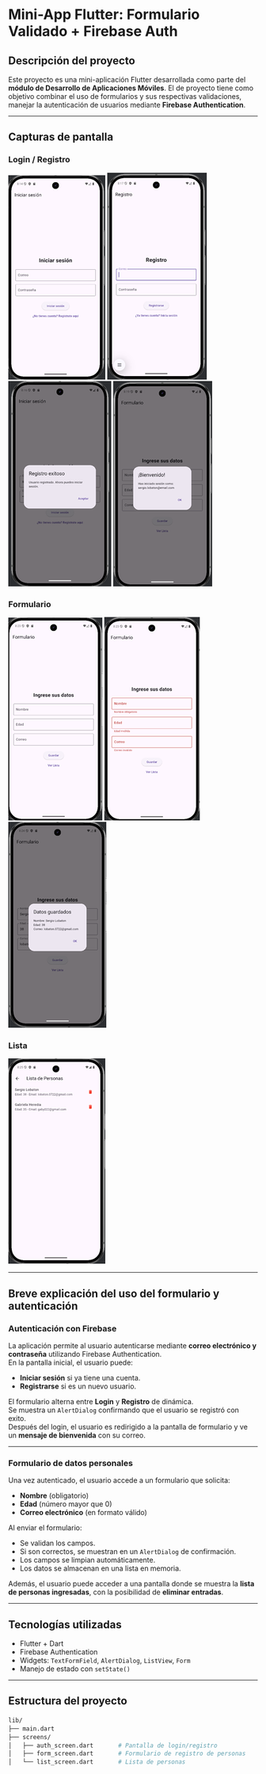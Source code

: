 # Mini-App Flutter: Formulario Validado + Firebase Auth

## Descripción del proyecto

Este proyecto es una mini-aplicación Flutter desarrollada como parte del **módulo de Desarrollo de Aplicaciones Móviles**.
El de proyecto tiene como objetivo combinar el uso de formularios y sus respectivas validaciones, manejar la autenticación de usuarios mediante **Firebase Authentication**.

---

## Capturas de pantalla

### Login / Registro
![login](assets/screenshots/login.png)
![registro](assets/screenshots/registro.png)
![mensaje_registro](assets/screenshots/mensaje_registro.png)
![mensaje_registro](assets/screenshots/mensaje_bienvenida.png)


### Formulario
![formulario](assets/screenshots/formulario.png)
![validacion formulario](assets/screenshots/validacion.png)
![mensaje formulario](assets/screenshots/mensaje_formulario.png)

### Lista
![lista](assets/screenshots/lista.png)

---

##  Breve explicación del uso del formulario y autenticación

### Autenticación con Firebase

La aplicación permite al usuario autenticarse mediante **correo electrónico y contraseña** utilizando Firebase Authentication.  
En la pantalla inicial, el usuario puede:
- **Iniciar sesión** si ya tiene una cuenta.
- **Registrarse** si es un nuevo usuario.

El formulario alterna entre **Login** y **Registro** de dinámica.  
Se muestra un `AlertDialog` confirmando que el usuario se registró con exito.  
Después del login, el usuario es redirigido a la pantalla de formulario y ve un **mensaje de bienvenida** con su correo.

---

### Formulario de datos personales

Una vez autenticado, el usuario accede a un formulario que solicita:
- **Nombre** (obligatorio)
- **Edad** (número mayor que 0)
- **Correo electrónico** (en formato válido)

Al enviar el formulario:
- Se validan los campos.
- Si son correctos, se muestran en un `AlertDialog` de confirmación.
- Los campos se limpian automáticamente.
- Los datos se almacenan en una lista en memoria.

Además, el usuario puede acceder a una pantalla donde se muestra la **lista de personas ingresadas**, con la posibilidad de **eliminar entradas**.

---

## Tecnologías utilizadas

- Flutter + Dart
- Firebase Authentication
- Widgets: `TextFormField`, `AlertDialog`, `ListView`, `Form`
- Manejo de estado con `setState()`

---

## Estructura del proyecto

```bash
lib/
├── main.dart
├── screens/
│   ├── auth_screen.dart       # Pantalla de login/registro
│   ├── form_screen.dart       # Formulario de registro de personas
│   └── list_screen.dart       # Lista de personas
